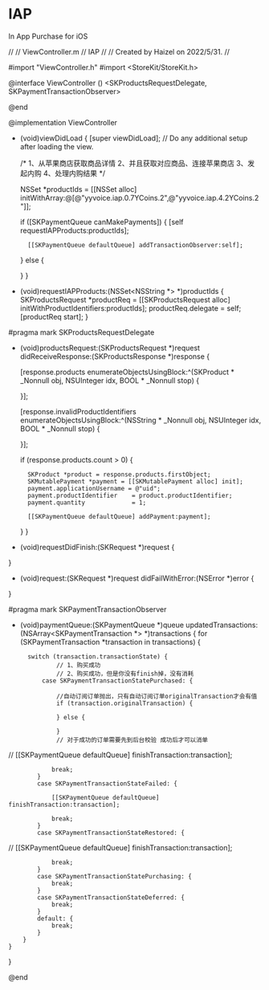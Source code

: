 # IAP
In App Purchase for iOS

//
//  ViewController.m
//  IAP
//
//  Created by Haizel on 2022/5/31.
//

#import "ViewController.h"
#import <StoreKit/StoreKit.h>


@interface ViewController () <SKProductsRequestDelegate, SKPaymentTransactionObserver>

@end

@implementation ViewController

- (void)viewDidLoad {
    [super viewDidLoad];
    // Do any additional setup after loading the view.
    
    /*
     1、从苹果商店获取商品详情
     2、并且获取对应商品、连接苹果商店
     3、发起内购
     4、处理内购结果
     */
    
    NSSet *productIds = [[NSSet alloc] initWithArray:@[@"yyvoice.iap.0.7YCoins.2",@"yyvoice.iap.4.2YCoins.2"]];
    
    if ([SKPaymentQueue canMakePayments]) {
        [self requestIAPProducts:productIds];
        
        [[SKPaymentQueue defaultQueue] addTransactionObserver:self];
        
    } else {
        
    }
}


- (void)requestIAPProducts:(NSSet<NSString *> *)productIds
{
    SKProductsRequest *productReq = [[SKProductsRequest alloc] initWithProductIdentifiers:productIds];
    productReq.delegate = self;
    [productReq start];
}

#pragma mark SKProductsRequestDelegate
- (void)productsRequest:(SKProductsRequest *)request didReceiveResponse:(SKProductsResponse *)response
{
    
    [response.products enumerateObjectsUsingBlock:^(SKProduct * _Nonnull obj, NSUInteger idx, BOOL * _Nonnull stop) {
        
    }];
    
    [response.invalidProductIdentifiers enumerateObjectsUsingBlock:^(NSString * _Nonnull obj, NSUInteger idx, BOOL * _Nonnull stop) {
        
    }];
    
    if (response.products.count > 0) {
        
        SKProduct *product = response.products.firstObject;
        SKMutablePayment *payment = [[SKMutablePayment alloc] init];
        payment.applicationUsername = @"uid";
        payment.productIdentifier    = product.productIdentifier;
        payment.quantity             = 1;
        
        [[SKPaymentQueue defaultQueue] addPayment:payment];
        
    }
}
- (void)requestDidFinish:(SKRequest *)request
{
    
}
- (void)request:(SKRequest *)request didFailWithError:(NSError *)error
{
    
}

#pragma mark SKPaymentTransactionObserver
- (void)paymentQueue:(SKPaymentQueue *)queue updatedTransactions:(NSArray<SKPaymentTransaction *> *)transactions
{
    for (SKPaymentTransaction *transaction in transactions) {
       
        switch (transaction.transactionState) {
                // 1、购买成功
                // 2、购买成功，但是你没有finish掉，没有消耗
            case SKPaymentTransactionStatePurchased: {
             
                //自动订阅订单抛出，只有自动订阅订单originalTransaction才会有值
                if (transaction.originalTransaction) {
                   
                } else {
                  
                }
                // 对于成功的订单需要先到后台校验 成功后才可以消单
//                [[SKPaymentQueue defaultQueue] finishTransaction:transaction];
                
                break;
            }
            case SKPaymentTransactionStateFailed: {
                
                [[SKPaymentQueue defaultQueue] finishTransaction:transaction];
               
                break;
            }
            case SKPaymentTransactionStateRestored: {
                
//                [[SKPaymentQueue defaultQueue] finishTransaction:transaction];
               
                break;
            }
            case SKPaymentTransactionStatePurchasing: {
                break;
            }
            case SKPaymentTransactionStateDeferred: {
                break;
            }
            default: {
                break;
            }
        }
    }
}

@end
